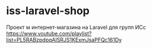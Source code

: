 # iss-laravel-shop
Проект м интернет-магазина на Laravel для групп ИСс
https://www.youtube.com/playlist?list=PL5RABzpdpqAlSRJS1KExmJsaPFQc161Dy
